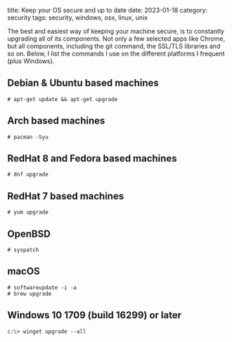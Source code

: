 title: Keep your OS secure and up to date
date: 2023-01-18
category: security
tags: security, windows, osx, linux, unix

The best and easiest way of keeping your machine secure, is to
constantly upgrading all of its components. Not only a few selected
apps like Chrome, but all components, including the git command, the
SSL/TLS libraries and so on. Below, I list the commands I use on the
different platforms I frequent (plus Windows).

## Debian & Ubuntu based machines

```text
# apt-get update && apt-get upgrade
```

## Arch based machines
```text
# pacman -Syu
```

## RedHat 8 and Fedora based machines
```text
# dnf upgrade
```

## RedHat 7 based machines

```text
# yum upgrade
```

## OpenBSD 
```text
# syspatch
```

## macOS 
```text
# softwareupdate -i -a
# brew upgrade
```

## Windows 10 1709 (build 16299) or later 

```text
c:\> winget upgrade --all
```
